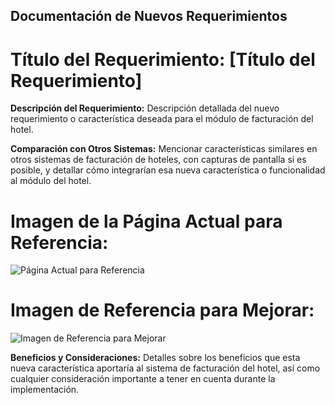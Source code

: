 ## Documentación de Nuevos Requerimientos

# Título del Requerimiento: [Título del Requerimiento]

**Descripción del Requerimiento:**
Descripción detallada del nuevo requerimiento o característica deseada para el módulo de facturación del hotel.

**Comparación con Otros Sistemas:**
Mencionar características similares en otros sistemas de facturación de hoteles, con capturas de pantalla si es posible, y detallar cómo integrarían esa nueva característica o funcionalidad al módulo del hotel.

# Imagen de la Página Actual para Referencia:
![Página Actual para Referencia](https://i.pinimg.com/564x/94/91/6b/94916b728d54d414348cfd46eae0c91d.jpg)

# Imagen de Referencia para Mejorar:
![Imagen de Referencia para Mejorar](https://i.pinimg.com/564x/94/91/6b/94916b728d54d414348cfd46eae0c91d.jpg)

**Beneficios y Consideraciones:**
Detalles sobre los beneficios que esta nueva característica aportaría al sistema de facturación del hotel, así como cualquier consideración importante a tener en cuenta durante la implementación.